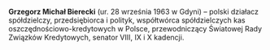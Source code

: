 **Grzegorz Michał Bierecki** (ur. 28 września 1963 w Gdyni) – polski działacz spółdzielczy, przedsiębiorca i polityk, współtwórca spółdzielczych kas oszczędnościowo-kredytowych w Polsce, przewodniczący Światowej Rady Związków Kredytowych, senator VIII, IX i X kadencji.